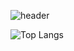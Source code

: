 ![header](https://capsule-render.vercel.app/api?type=soft&color=auto&height=280&section=header&text=SHARK%20IS%20CUTE!!!&fontSize=90)

![Top Langs](https://github-readme-stats.vercel.app/api/top-langs/?username=sharkSSS-dev&layout=compact)
